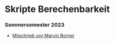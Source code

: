 # Skripte Berechenbarkeit

### Sommersemester 2023

- [Mitschrieb von Marvin Borner](https://github.com/marvinborner/LectureNotes/tree/main/notes/theo2)

